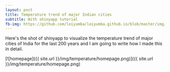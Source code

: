 ```yaml
---
layout: post
title: Temperature trend of major Indian cities
subtitle: With shinyapp tutorial
fb-img: https://github.com/loiyumba/loiyumba.github.io/blob/master/img/temperature/home.png
---
```


Here's the shot of shinyapp to visualize the temperature trend of major cities of India for the last 200 years and I am going to write how
I made this in detail.

[![homepage]({{ site.url }}/img/temperature/homepage.png)]({{ site.url }}/img/temperature/homepage.png)
